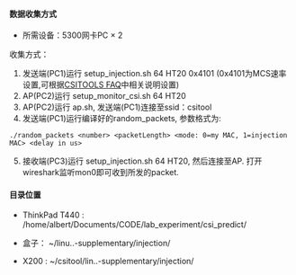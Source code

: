 ﻿#### 数据收集方式

* 所需设备：5300网卡PC × 2

收集方式：

1. 发送端(PC1)运行 setup_injection.sh 64 HT20 0x4101 (0x4101为MCS速率设置,可根据[CSITOOLS FAQ](http://dhalperi.github.io/linux-80211n-csitool/faq.html)中相关说明设置) 
2. AP(PC2)运行 setup_monitor_csi.sh 64 HT20
3. AP(PC2)运行 ap.sh, 发送端(PC1)连接至ssid：csitool
4. 发送端(PC1)运行编译好的random_packets, 参数格式为:

```./random_packets <number> <packetLength> <mode: 0=my MAC, 1=injection MAC> <delay in us>```

5. 接收端(PC3)运行 setup_injection.sh 64 HT20, 然后连接至AP. 打开wireshark监听mon0即可收到所发的packet.

#### 目录位置

* ThinkPad T440 : /home/albert/Documents/CODE/lab_experiment/csi_predict/ 

* 盒子： ~/linu..-supplementary/injection/

* X200 : ~/csitool/lin..-supplementary/injection/
